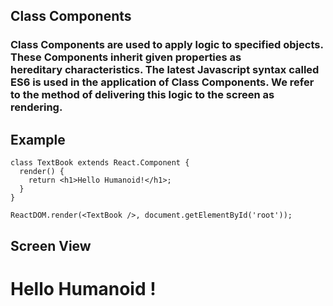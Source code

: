 ## Class Components

### Class Components are used to apply logic to specified objects. These Components inherit given properties as hereditary characteristics. The latest Javascript syntax called ES6 is used in the application of Class Components. We refer to the method of delivering this logic to the screen as rendering.

## Example

```
class TextBook extends React.Component {
  render() {
    return <h1>Hello Humanoid!</h1>;
  }
}

ReactDOM.render(<TextBook />, document.getElementById('root'));
```

## Screen View

# Hello Humanoid !
